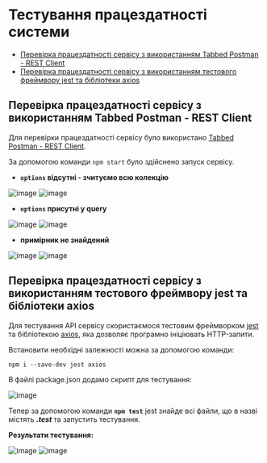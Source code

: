 # Тестування працездатності системи

* [Перевірка працездатності сервісу з використанням Tabbed Postman - REST Client](#1)
* [Перевірка працездатності сервісу з використанням тестового фреймвору jest та бібліотеки axios](#2)

## <a name="1">Перевірка працездатності сервісу з використанням Tabbed Postman - REST Client
Для перевірки працездатності сервісу було використано [Tabbed Postman - REST Client](https://chrome.google.com/webstore/detail/tabbed-postman-rest-clien/coohjcphdfgbiolnekdpbcijmhambjff).

За допомогою команди ```npm start``` було здійснено запуск сервісу.

* **```options``` відсутні - зчитуємо всю колекцію**

![image](https://user-images.githubusercontent.com/66700142/171197990-8fc994c4-bb12-4b84-8d67-4a875e69507d.png)
![image](https://user-images.githubusercontent.com/66700142/171198120-b7cff373-c0a6-4c6f-b024-e927178c938e.png)

* **```options``` присутні у query**

![image](https://user-images.githubusercontent.com/66700142/171198628-ac21d581-79c3-4bdd-b47e-d6149f32de13.png)
![image](https://user-images.githubusercontent.com/66700142/171198702-22eac566-1210-4115-9b52-b81b9dfa6c80.png)

* **примірник не знайдений**

![image](https://user-images.githubusercontent.com/66700142/171198886-d42ce5a8-f9f5-4208-b9d8-363bd7ccf439.png)
![image](https://user-images.githubusercontent.com/66700142/171198814-f0cf16a8-e289-42c0-b315-900f7588d779.png)

## <a name="2">Перевірка працездатності сервісу з використанням тестового фреймвору jest та бібліотеки axios
  
Для тестування API сервісу скористаємося тестовим фреймворком [jest](https://www.npmjs.com/package/jest) та бібліотекою [axios](https://www.npmjs.com/package/axios), яка дозволяє програмно ініціювать HTTP-запити.

Встановити необхідні залежності можна за допомогою команди:

    npm i --save-dev jest axios

В файлі package.json додамо скрипт для тестування:
  
![image](https://user-images.githubusercontent.com/66700142/171200986-c1ad71b7-0211-4861-9090-c251906ba713.png)

Тепер за допомогою команди **```npm test```** jest знайде всі файли, що в назві містять ***.test*** та запустить тестування.
  
**Результати тестування:**

![image](https://user-images.githubusercontent.com/66700142/171203830-cff62dc6-64a5-44e7-8f28-ad230f4b2cac.png)
![image](https://user-images.githubusercontent.com/66700142/171203894-802f80e4-1993-4d87-afc1-7fd8098c6c81.png)

